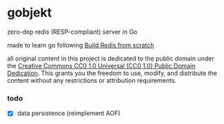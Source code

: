 # gobjekt

zero-dep redis (RESP-compliant) server in Go

made to learn go following [Build Redis from scratch](https://www.build-redis-from-scratch.dev/en/introduction)

all original content in this project is dedicated to the public domain under the [Creative Commons CC0 1.0 Universal (CC0 1.0) Public Domain Dedication](https://creativecommons.org/publicdomain/zero/1.0/). This grants you the freedom to use, modify, and distribute the content without any restrictions or attribution requirements.

### todo

- [x] data persistence (reimplement AOF)
